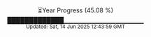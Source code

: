 <p align="center">
⏳Year Progress (45.08 %) <br>
█████████████▁▁▁▁▁▁▁▁▁▁▁▁▁▁▁▁▁ <br>
<sub>Updated: Sat, 14 Jun 2025 12:43:59 GMT</sub>
</p>

